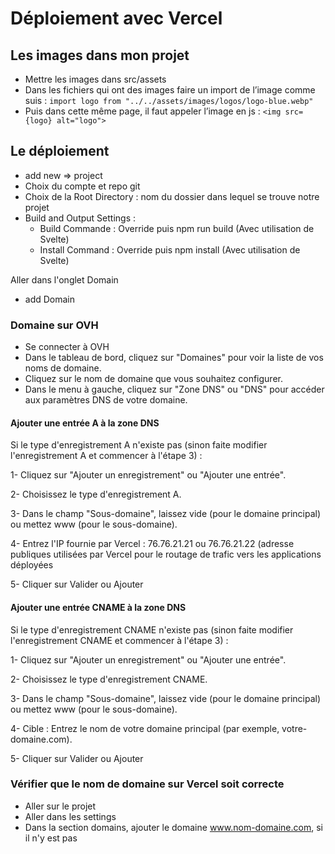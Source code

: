# Déploiement avec Vercel

## Les images dans mon projet

- Mettre les images dans src/assets
- Dans les fichiers qui ont des images faire un import de l’image comme suis : ```import logo from "../../assets/images/logos/logo-blue.webp"```
- Puis dans cette même page, il faut appeler l’image en js : ```<img src={logo} alt="logo">```

## Le déploiement

- add new => project
- Choix du compte et repo git
- Choix de la Root Directory : nom du dossier dans lequel se trouve notre projet
- Build and Output Settings : 
	- Build Commande : Override puis npm run build (Avec utilisation de Svelte)
	- Install Command : Override puis npm install (Avec utilisation de Svelte)

Aller dans l'onglet Domain
- add Domain

### Domaine sur OVH

- Se connecter à OVH
- Dans le tableau de bord, cliquez sur "Domaines" pour voir la liste de vos noms de domaine.
- Cliquez sur le nom de domaine que vous souhaitez configurer.
- Dans le menu à gauche, cliquez sur "Zone DNS" ou "DNS" pour accéder aux paramètres DNS de votre domaine.

#### Ajouter une entrée A à la zone DNS
Si le type d'enregistrement A n'existe pas (sinon faite modifier l'enregistrement A et commencer à l'étape 3) :
  
  1- Cliquez sur "Ajouter un enregistrement" ou "Ajouter une entrée".
  
  2- Choisissez le type d'enregistrement A.
  
  3- Dans le champ "Sous-domaine", laissez vide (pour le domaine principal) ou mettez www (pour le sous-domaine).
  
  4- Entrez l'IP fournie par Vercel : 76.76.21.21 ou 76.76.21.22 (adresse publiques utilisées par Vercel pour le routage de trafic vers les applications déployées
  
  5- Cliquer sur Valider ou Ajouter

#### Ajouter une entrée CNAME à la zone DNS
Si le type d'enregistrement CNAME n'existe pas (sinon faite modifier l'enregistrement CNAME et commencer à l'étape 3) :

  1- Cliquez sur "Ajouter un enregistrement" ou "Ajouter une entrée".
  
  2- Choisissez le type d'enregistrement CNAME.
  
  3- Dans le champ "Sous-domaine", laissez vide (pour le domaine principal) ou mettez www (pour le sous-domaine).
  
  4- Cible : Entrez le nom de votre domaine principal (par exemple, votre-domaine.com).
  
  5- Cliquer sur Valider ou Ajouter

  ### Vérifier que le nom de domaine sur Vercel soit correcte

  - Aller sur le projet
  - Aller dans les settings
  - Dans la section domains, ajouter le domaine www.nom-domaine.com, si il n'y est pas

